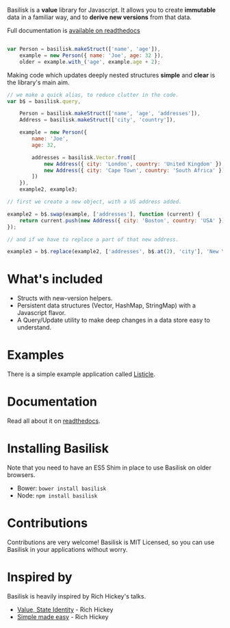 Basilisk is a **value** library for Javascript.  It allows you to create
**immutable** data in a familiar way, and to **derive new versions** from that
data.

Full documentation is [available on readthedocs](http://basilisk.readthedocs.org/)


```javascript

var Person = basilisk.makeStruct(['name', 'age']),
    example = new Person({ name: 'Joe', age: 32 }),
    older = example.with_('age', example.age + 2);
```

Making code which updates deeply nested structures **simple** and **clear** 
is the library's main aim.

```javascript    
// we make a quick alias, to reduce clutter in the code.
var b$ = basilisk.query,

    Person = basilisk.makeStruct(['name', 'age', 'addresses']),
    Address = basilisk.makeStruct(['city', 'country']),

    example = new Person({
        name: 'Joe',
        age: 32, 

        addresses = basilisk.Vector.from([
            new Address({ city: 'London', country: 'United Kingdom' }),
            new Address({ city: 'Cape Town', country: 'South Africa' })
        ])
    }),
    example2, example3;

// first we create a new object, with a US address added.

example2 = b$.swap(example, ['addresses'], function (current) {
    return current.push(new Address({ city: 'Boston', country: 'USA' }));
});

// and if we have to replace a part of that new address.

example3 = b$.replace(example2, ['addresses', b$.at(2), 'city'], 'New York');
```


What's included
===============

* Structs with new-version helpers.
* Persistent data structures (Vector, HashMap, StringMap) with a Javascript flavor.
* A Query/Update utility to make deep changes in a data store easy to understand. 

Examples
========

There is a simple example application called [Listicle](https://github.com/basiliskjs/listicle).
 
Documentation
=============

Read all about it on [readthedocs](http://basilisk.readthedocs.org/en/latest/).

Installing Basilisk
===================

Note that you need to have an ES5 Shim in place to use Basilisk on older browsers.

* Bower: ``bower install basilisk``
* Node: ``npm install basilisk``

Contributions
=============

Contributions are very welcome!  Basilisk is MIT Licensed, so you can use 
Basilisk in your applications without worry.

Inspired by
===========

Basilisk is heavily inspired by Rich Hickey's talks.

- [Value, State Identity](http://www.infoq.com/presentations/Value-Identity-State-Rich-Hickey) - Rich Hickey
- [Simple made easy](http://www.infoq.com/presentations/Simple-Made-Easy) - Rich Hickey


